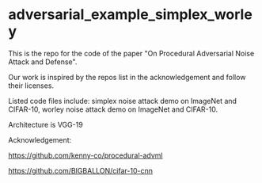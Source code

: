 # adversarial_example_simplex_worley
This is the repo for the code of the paper "On Procedural Adversarial Noise Attack and Defense".

Our work is inspired by the repos list in the acknowledgement and follow their licenses.

Listed code files include: simplex noise attack demo on ImageNet and CIFAR-10, worley noise attack demo on ImageNet and CIFAR-10.

Architecture is VGG-19

Acknowledgement:

https://github.com/kenny-co/procedural-advml

https://github.com/BIGBALLON/cifar-10-cnn
